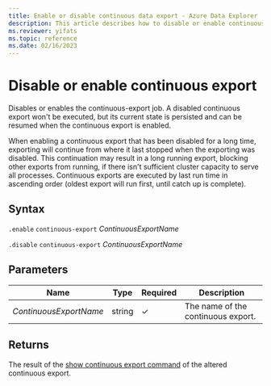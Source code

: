 ```yaml
---
title: Enable or disable continuous data export - Azure Data Explorer
description: This article describes how to disable or enable continuous data export in Azure Data Explorer.
ms.reviewer: yifats
ms.topic: reference
ms.date: 02/16/2023
---
```

# Disable or enable continuous export

Disables or enables the continuous-export job. A disabled continuous export won't be executed, but its current state is persisted and can be resumed when the continuous export is enabled. 

When enabling a continuous export that has been disabled for a long time, exporting will continue from where it last stopped when the exporting was disabled. This continuation may result in a long running export, blocking other exports from running, if there isn't sufficient cluster capacity to serve all processes. 
Continuous exports are executed by last run time in ascending order (oldest export will run first, until catch up is complete). 

## Syntax

`.enable` `continuous-export` *ContinuousExportName* 

`.disable` `continuous-export` *ContinuousExportName* 

## Parameters

| Name | Type | Required | Description |
|--|--|--|--|
| *ContinuousExportName* | string | &check; | The name of the continuous export. |

## Returns

The result of the [show continuous export command](show-continuous-export.md) of the altered continuous export. 
